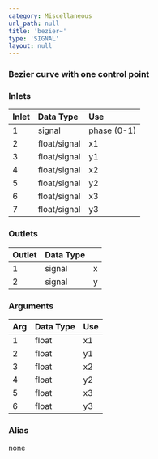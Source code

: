 ```yaml
---
category: Miscellaneous
url_path: null
title: 'bezier~'
type: 'SIGNAL'
layout: null
---
```


### Bezier curve with one control point

### Inlets

| Inlet | Data Type    | Use         |
|:------|:-------------|:------------|
| 1     | signal       | phase (0-1) |
| 2     | float/signal | x1  |
| 3     | float/signal | y1  |
| 4     | float/signal | x2  |
| 5     | float/signal | y2  |
| 6     | float/signal | x3  |
| 7     | float/signal | y3  |

### Outlets

| Outlet | Data Type |   |
|:-------|:----------|:--|
| 1      | signal    | x |
| 2      | signal    | y |

### Arguments

| Arg | Data Type | Use |
|:----|:----------|:----|
| 1   | float     | x1  |
| 2   | float     | y1  |
| 3   | float     | x2  |
| 4   | float     | y2  |
| 5   | float     | x3  |
| 6   | float     | y3  |

### Alias 

none